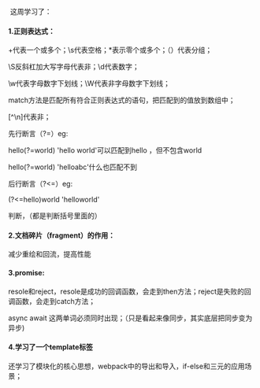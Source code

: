 ​	这周学习了：

#### 1.正则表达式：

+代表一个或多个；\s代表空格；*表示零个或多个；（）代表分组；

\S反斜杠加大写字母代表非；\d代表数字；

\w代表字母数字下划线；\W代表非字母数字下划线；

match方法是匹配所有符合正则表达式的语句，把匹配到的值放到数组中；

[^\n]代表非；

先行断言（?=）eg:

hello(?=world)          'hello world'可以匹配到hello ，但不包含world

hello(?=world)          'helloabc'什么也匹配不到

后行断言（?<=）eg:

(?<=hello)world          'helloworld'

判断，（都是判断括号里面的）

#### 2.文档碎片（fragment）的作用：

减少重绘和回流，提高性能

#### 3.promise:

resole和reject，resole是成功的回调函数，会走到then方法；reject是失败的回调函数，会走到catch方法；

async  await  这两单词必须同时出现；（只是看起来像同步，其实底层把同步变为异步)

#### 4.学习了一个template标签

还学习了模块化的核心思想，webpack中的导出和导入，if-else和三元的应用场景；

